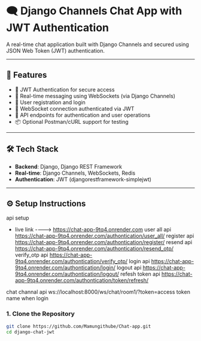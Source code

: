 # 🗨️ Django Channels Chat App with JWT Authentication

A real-time chat application built with Django Channels and secured using JSON Web Token (JWT) authentication.

---

## 🚀 Features

- 🔐 JWT Authentication for secure access
- 💬 Real-time messaging using WebSockets (via Django Channels)
- 👥 User registration and login
- 📡 WebSocket connection authenticated via JWT
- 🧪 API endpoints for authentication and user operations
- 📦 Optional Postman/cURL support for testing

---

## 🛠️ Tech Stack

- **Backend**: Django, Django REST Framework
- **Real-time**: Django Channels, WebSockets, Redis
- **Authentication**: JWT (djangorestframework-simplejwt)

---

## ⚙️ Setup Instructions
api setup
- live link ----> https://chat-app-9tq4.onrender.com
user all api https://chat-app-9tq4.onrender.com/authontication/user_all/
register api https://chat-app-9tq4.onrender.com/authontication/register/
resend api https://chat-app-9tq4.onrender.com/authontication/resend_otp/
verify_otp api https://chat-app-9tq4.onrender.com/authontication/verify_otp/
login api https://chat-app-9tq4.onrender.com/authontication/login/
logout api https://chat-app-9tq4.onrender.com/authontication/logout/
refesh token api https://chat-app-9tq4.onrender.com/authontication/token/refresh/

chat channal api ws://localhost:8000/ws/chat/room1/?token=access token name when login
### 1. Clone the Repository

```bash
git clone https://github.com/Mamungithube/Chat-app.git
cd django-chat-jwt



